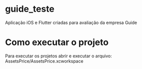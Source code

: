 # guide_teste

Aplicação iOS e Flutter criadas para avaliação da empresa Guide

# Como executar o projeto

Para executar os projetos abrir e executar o arquivo: AssetsPrice/AssetsPrice.xcworkspace
